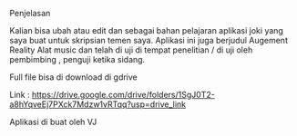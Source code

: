Penjelasan

Kalian bisa ubah atau edit dan sebagai bahan pelajaran aplikasi joki yang saya buat untuk skripsian temen saya.
Aplikasi ini juga berjudul Augement Reality Alat music dan telah di uji di tempat penelitian / di uji oleh pembimbing , penguji ketika sidang.

Full file bisa di download di gdrive

  Link : https://drive.google.com/drive/folders/1SgJ0T2-a8hYqveEj7PXck7Mdzw1vRTqq?usp=drive_link


Aplikasi di buat oleh
VJ

